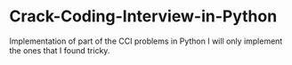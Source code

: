 # Crack-Coding-Interview-in-Python
Implementation of part of the CCI problems in Python
I will only implement the ones that I found tricky. 
